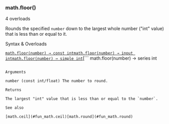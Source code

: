 ### math.floor()

4 overloads

Rounds the specified `number` down to the largest whole number ("int" value) that is less than or equal to it.

Syntax & Overloads

[```
math.floor(number) → const int
```](#fun_math.floor-0)[```
math.floor(number) → input int
```](#fun_math.floor-1)[```
math.floor(number) → simple int
```](#fun_math.floor-2)[```
math.floor(number) → series int
```](#fun_math.floor-3)

Arguments

number (const int/float) The number to round.

Returns

The largest "int" value that is less than or equal to the `number`.

See also

[math.ceil](#fun_math.ceil)[math.round](#fun_math.round)
